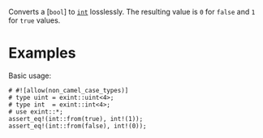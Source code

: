 Converts a [`bool`] to [`int`] losslessly.
The resulting value is `0` for `false` and `1` for `true` values.

[`int`]: crate::types::int

# Examples

Basic usage:

```
# #![allow(non_camel_case_types)]
# type uint = exint::uint<4>;
# type int  = exint::int<4>;
# use exint::*;
assert_eq!(int::from(true), int!(1));
assert_eq!(int::from(false), int!(0));
```
